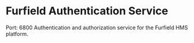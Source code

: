 # Furfield Authentication Service

Port: 6800
Authentication and authorization service for the Furfield HMS platform.
